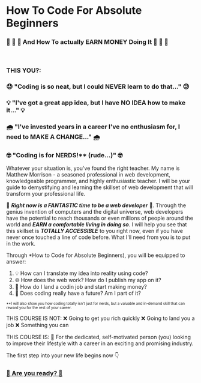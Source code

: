 # How To Code For Absolute Beginners
### 💸 💸 💸 And How To actually EARN MONEY Doing It 💸 💸 💸 
&nbsp;

### THIS YOU?:

### 😓 "Coding is so neat, but I could NEVER learn to do that..." 😓

### 💡 "I've got a great app idea, but I have NO IDEA how to make it..." 💡

### 🌧 "I've invested years in a career I've no enthusiasm for, I need to MAKE A CHANGE..." 🌧

### 🤓 "Coding is for NERDS!** (rude...)" 🤓

Whatever your situation is, you've found the right teacher. My name is Matthew Morrison - a seasoned professional in web development, knowledgeable programmer, and highly enthusiastic teacher. I will be your guide to demystifying and learning the skillset of web development that will transform your professional life.

🎉 ***Right now is a FANTASTIC time to be a web developer*** 🎉. Through the genius invention of computers and the digital universe, web developers have the potential to reach thousands or even millions of people around the world and ***EARN a comfortable living in doing so***. I will help you see that this skillset is ***TOTALLY ACCESSIBLE*** to you right now, even if you have never once touched a line of code before. What I'll need from you is to put in the work.

Through *How to Code for Absolute Beginners), you will be equipped to answer:
1. 💡 How can I translate my idea into reality using code?
2. 🌐 How does the web work? How do I publish my app on it?
3. 💼 How do I land a codin job and start making money?
4. 🌅 Does coding really have a future? Am I part of it?

<sub><sup>**I will also show you how coding totally isn't just for nerds, but a valuable and in-demand skill that can reward you for the rest of your career.</sup></sub>

THIS COURSE IS NOT:
❌ Going to get you rich quickly
❌ Going to land you a job
❌ Something you can 

THIS COURSE IS:
🤝 For the dedicated, self-motivated person (you) looking to improve their lifestyle with a career in an exciting and promising industry.

The first step into your new life begins now 👇

### [🛶 Are you ready? 🌊](/01-intro-web-development.md)
